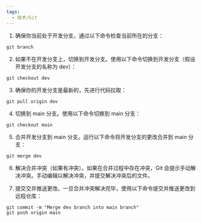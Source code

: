 ```yaml
---
tags:
  - 技术/Git
---
```

1. 确保你当前处于开发分支，通过以下命令检查当前所在的分支：
```Git
git branch
```

2. 如果不在开发分支上，切换到开发分支。使用以下命令切换到开发分支（假设开发分支的名称为 dev）：
```Git
git checkout dev
```

3. 确保你的开发分支是最新的，先进行代码拉取：
```Git
git pull origin dev
```

4. 切换到 main 分支。使用以下命令切换到 main 分支：
```Git
git checkout main
```

5. 合并开发分支到 main 分支。运行以下命令将开发分支的更改合并到 main 分支：
```Git
git merge dev
```

6. 解决合并冲突（如果有冲突）。如果在合并过程中存在冲突，Git 会提示手动解决冲突。手动编辑以解决冲突，并提交解决冲突后的文件。

7. 提交交并推送更改。一旦合并冲突解决完毕，使用以下命令提交并推送更改到远程仓库：

```Git
git commit -m "Merge dev branch into main branch"
git push origin main 
```
